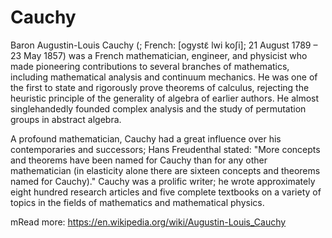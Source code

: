 # Cauchy

Baron Augustin-Louis Cauchy  (; French: [oɡystɛ̃  lwi koʃi]; 21 August 1789 – 23 May 1857) was a French mathematician, engineer, and physicist who made pioneering contributions to several branches of mathematics, including mathematical analysis and continuum mechanics. He was one of the first to state and rigorously prove theorems of calculus, rejecting the heuristic principle of the generality of algebra of earlier authors. He almost singlehandedly founded complex analysis and the study of permutation groups in abstract algebra.

A profound mathematician, Cauchy had a great influence over his contemporaries and successors; Hans Freudenthal stated: "More concepts and theorems have been named for Cauchy than for any other mathematician (in elasticity alone there are sixteen concepts and theorems named for Cauchy)." Cauchy was a prolific writer; he wrote approximately eight hundred research articles and five complete textbooks on a variety of topics in the fields of mathematics and mathematical physics.

mRead more: https://en.wikipedia.org/wiki/Augustin-Louis_Cauchy

